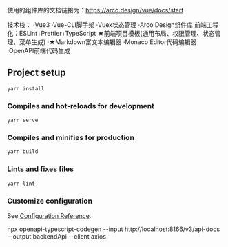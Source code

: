 
使用的组件库的文档链接为：https://arco.design/vue/docs/start

技术栈：
·Vue3
·Vue-CLI脚手架
·Vuex状态管理
·Arco Design组件库
前端工程化：ESLint+Prettier+TypeScript
★前端项目模板(通用布局、权限管理、状态管理、菜单生成)
·★Markdown富文本编辑器
·Monaco Editor代码编辑器
·OpenAPI前端代码生成

## Project setup
```
yarn install
```

### Compiles and hot-reloads for development
```
yarn serve
```

### Compiles and minifies for production
```
yarn build
```

### Lints and fixes files
```
yarn lint
```

### Customize configuration
See [Configuration Reference](https://cli.vuejs.org/config/).

npx openapi-typescript-codegen --input http://localhost:8166/v3/api-docs --output backendApi --client axios

